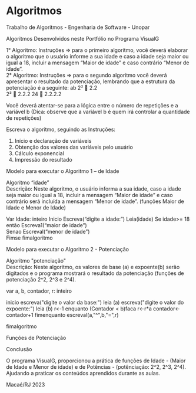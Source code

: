 # Algoritmos
Trabalho de Algoritmos - Engenharia de Software - Unopar



Algoritmos Desenvolvidos neste Portfólio no Programa VisualG


1° Algoritmo:  Instruções => para o primeiro  algoritmo,   você  deverá  elaborar  o algoritmo   que   o  usuário informe a sua idade e caso a idade seja maior ou igual a 18, incluir a  mensagem “Maior de idade” e caso  contrário “Menor de idade”.   
 	2° Algoritmo:  Instruções => para  o  segundo  algoritmo  você deverá apresentar  o  resultado da potenciação, lembrando que a estrutura da potenciação é a seguinte: 
ab
2²  2.2   
2³  2.2.2
24  2.2.2.2

Você deverá atentar-se para a lógica entre o número de repetições e a variável b (Dica: observe que a variável b é quem irá controlar a quantidade de repetições)  
 

Escreva o algoritmo, seguindo as Instruções: 

1. Início e declaração de variáveis  
2. Obtenção dos valores das variáveis pelo usuário  
3. Cálculo exponencial 
4. Impressão do resultado 



Modelo para executar o Algoritmo 1 – de Idade 


Algoritmo “idade”  
Descrição: Neste algoritmo, o  usuário informa a sua idade, caso a idade seja maior ou igual a 18, incluir a  mensagem “Maior de idade” e caso  contrário será incluída a mensagem “Menor de idade”. (funções Maior de Idade e Menor de Idade)  


Var 
Idade: inteiro 
Inicio 
Escreva(“digite a idade:”) 
Leia(idade) 
Se idade>= 18 então 
Escreva1(“maior de idade”)  
Senao 
Escreval(“menor de idade”)  
Fimse 
fimalgoritmo


	
Modelo para executar o Algoritmo 2 - Potenciação
 
Algoritmo "potenciação"  
Descrição: Neste algoritmo, os valores de base (a) e expoente(b) serão digitados e o programa mostrará o  resultado da potenciação (funções de potenciação 2^2, 2^3 e 2^4).  

 

var
a, b, contador, r: inteiro

inicio
escreva("digite o valor da base:")
leia (a)
escreva("digite o valor do expoente:")
leia (b)
r<-1
enquanto (Contador < b)faca
r<-r*a
contador<-contador+1
fimenquanto
escreval(a,"^",b,"=",r)

fimalgoritmo



Funções de Potenciação




Conclusão  
 
O programa VisualG, proporcionou a prática de funções de Idade - (Maior de Idade e Menor de idade) e de Potências - (potênciação: 2^2, 2^3, 2^4). 
Ajudando a praticar os conteúdos aprendidos durante as aulas.















































Macaé/RJ
2023

